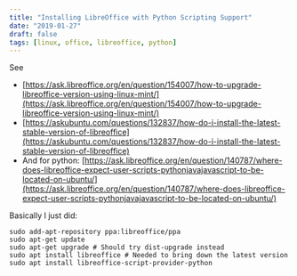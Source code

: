 ```yaml
---
title: "Installing LibreOffice with Python Scripting Support"
date: "2019-01-27"
draft: false
tags: [linux, office, libreoffice, python]
---
```


See

- [https://ask.libreoffice.org/en/question/154007/how-to-upgrade-libreoffice-version-using-linux-mint/](https://ask.libreoffice.org/en/question/154007/how-to-upgrade-libreoffice-version-using-linux-mint/)
- [https://askubuntu.com/questions/132837/how-do-i-install-the-latest-stable-version-of-libreoffice](https://askubuntu.com/questions/132837/how-do-i-install-the-latest-stable-version-of-libreoffice)
- And for python: [https://ask.libreoffice.org/en/question/140787/where-does-libreoffice-expect-user-scripts-pythonjavajavascript-to-be-located-on-ubuntu/](https://ask.libreoffice.org/en/question/140787/where-does-libreoffice-expect-user-scripts-pythonjavajavascript-to-be-located-on-ubuntu/)

Basically I just did:

```
sudo add-apt-repository ppa:libreoffice/ppa
sudo apt-get update
sudo apt-get upgrade # Should try dist-upgrade instead
sudo apt install libreoffice # Needed to bring down the latest version
sudo apt install libreoffice-script-provider-python
```
